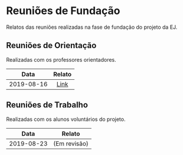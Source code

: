 # Reuniões de Fundação
Relatos das reuniões realizadas na fase de fundação do projeto da EJ.

## Reuniões de Orientação
Realizadas com os professores orientadores.

| Data     | Relato      |
| :------: | :---------: |
|2019-08-16|[Link](Reunioes%20de%20Orientacao/2019-08-16.md)|

## Reuniões de Trabalho
Realizadas com os alunos voluntários do projeto.

| Data     | Relato      |
| :------: | :---------: |
|2019-08-23|(Em revisão)|
